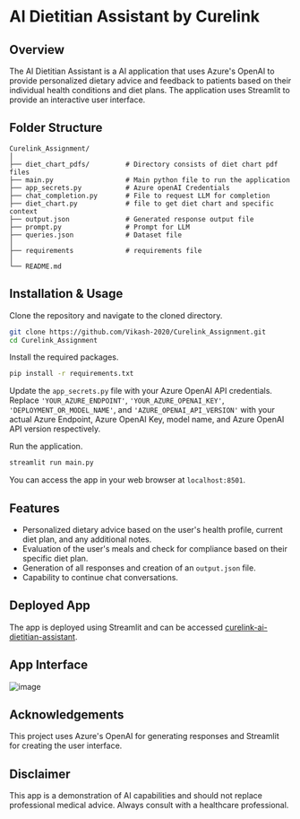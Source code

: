 # AI Dietitian Assistant by Curelink  
   
## Overview  
The AI Dietitian Assistant is a AI application that uses Azure's OpenAI to provide personalized dietary advice and feedback to patients based on their individual health conditions and diet plans. The application uses Streamlit to provide an interactive user interface.  
   
## Folder Structure  
```  
Curelink_Assignment/    
│    
├── diet_chart_pdfs/         # Directory consists of diet chart pdf files  
├── main.py                  # Main python file to run the application    
├── app_secrets.py           # Azure openAI Credentials    
├── chat_completion.py       # File to request LLM for completion  
├── diet_chart.py            # file to get diet chart and specific context    
├── output.json              # Generated response output file    
├── prompt.py                # Prompt for LLM    
├── queries.json             # Dataset file    
│         
├── requirements             # requirements file  
│    
└── README.md    
```  
   
## Installation & Usage  
   
Clone the repository and navigate to the cloned directory.  
```bash  
git clone https://github.com/Vikash-2020/Curelink_Assignment.git  
cd Curelink_Assignment  
```  
   
Install the required packages.  
```bash  
pip install -r requirements.txt  
```  

Update the `app_secrets.py` file with your Azure OpenAI API credentials. Replace `'YOUR_AZURE_ENDPOINT'`, `'YOUR_AZURE_OPENAI_KEY'`, `'DEPLOYMENT_OR_MODEL_NAME'`, and `'AZURE_OPENAI_API_VERSION'` with your actual Azure Endpoint, Azure OpenAI Key, model name, and Azure OpenAI API version respectively.  

Run the application.  
```bash  
streamlit run main.py  
```  
You can access the app in your web browser at `localhost:8501`.  
   
## Features  
   
* Personalized dietary advice based on the user's health profile, current diet plan, and any additional notes.  
* Evaluation of the user's meals and check for compliance based on their specific diet plan.  
* Generation of all responses and creation of an `output.json` file.  
* Capability to continue chat conversations.  
   
## Deployed App  
   
The app is deployed using Streamlit and can be accessed [curelink-ai-dietitian-assistant](https://curelink-ai-dietitian-assistant.streamlit.app/).  

## App Interface

![image](https://github.com/user-attachments/assets/3fd3f440-bc41-40e2-acff-f3bfa598ff25)

   
## Acknowledgements  
   
This project uses Azure's OpenAI for generating responses and Streamlit for creating the user interface.  
   
## Disclaimer  
   
This app is a demonstration of AI capabilities and should not replace professional medical advice. Always consult with a healthcare professional.  
